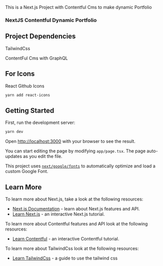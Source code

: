 This is a Next.js Project with Contentful Cms to make dynamic Portfolio

### NextJS Contentful Dynamic Portfolio

## Project Dependencies


TailwindCss


ContentFul Cms with GraphQL

## For Icons


React Github Icons

```bash
yarn add react-icons
```
## Getting Started

First, run the development server:

```bash
yarn dev
```

Open [http://localhost:3000](http://localhost:3000) with your browser to see the result.

You can start editing the page by modifying `app/page.tsx`. The page auto-updates as you edit the file.

This project uses [`next/google/fonts`](https://nextjs.org/docs/app/building-your-application/optimizing/fonts#google-fonts) to automatically optimize and load  a custom Google Font.

## Learn More

To learn more about Next.js, take a look at the following resources:

- [Next.js Documentation](https://nextjs.org/docs) - learn about Next.js features and API.
- [Learn Next.js](https://nextjs.org/learn) - an interactive Next.js tutorial.


To learn more about Contentful features and API look at the following resources:
- [Learn Contentful](https://www.contentful.com/developers/docs/tutorials/) - an interactive Contentful tutorial.

To learn more about TailwindCss look at the following resources:
- [Learn TailwindCss](https://tailwindcss.com/docs/installation) - a guide to use the tailwind css